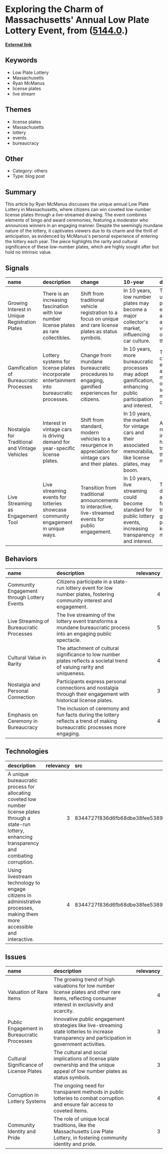 # __Exploring the Charm of Massachusetts' Annual Low Plate Lottery Event__, from ([5144.0](https://kghosh.substack.com/p/5144.0).)

__[External link](https://whyisthisinteresting.substack.com/p/the-low-plate-lottery-edition)__



## Keywords

* Low Plate Lottery
* Massachusetts
* Ryan McManus
* license plates
* live stream

## Themes

* license plates
* Massachusetts
* lottery
* events
* bureaucracy

## Other

* Category: others
* Type: blog post

## Summary

This article by Ryan McManus discusses the unique annual Low Plate Lottery in Massachusetts, where citizens can win coveted low-number license plates through a live-streamed drawing. The event combines elements of bingo and award ceremonies, featuring a moderator who announces winners in an engaging manner. Despite the seemingly mundane nature of the lottery, it captivates viewers due to its charm and the thrill of anticipation, as evidenced by McManus's personal experience of entering the lottery each year. The piece highlights the rarity and cultural significance of these low-number plates, which are highly sought after but hold no intrinsic value.

## Signals

| name                                           | description                                                                               | change                                                                                                      | 10-year                                                                                                            | driving-force                                                                                   |   relevancy |
|:-----------------------------------------------|:------------------------------------------------------------------------------------------|:------------------------------------------------------------------------------------------------------------|:-------------------------------------------------------------------------------------------------------------------|:------------------------------------------------------------------------------------------------|------------:|
| Growing Interest in Unique Registration Plates | There is an increasing fascination with low number license plates as rare collectibles.   | Shift from traditional vehicle registration to a focus on unique and rare license plates as status symbols. | In 10 years, low number plates may become a major collector's market, influencing car culture.                     | The desire for unique personal expression and status among vehicle owners drives this trend.    |           4 |
| Gamification of Bureaucratic Processes         | Lottery systems for license plates incorporate entertainment into bureaucratic processes. | Change from mundane bureaucratic procedures to engaging, gamified experiences for citizens.                 | In 10 years, more bureaucratic processes may adopt gamification, enhancing public participation and interest.      | The need for citizen engagement and modernization of public services motivates this change.     |           3 |
| Nostalgia for Traditional and Vintage Vehicles | Interest in vintage cars is driving demand for year-specific license plates.              | Shift from standard, modern vehicles to a resurgence in appreciation for vintage cars and their plates.     | In 10 years, the market for vintage cars and their associated memorabilia, like license plates, may boom.          | A cultural revival of interest in history and tradition fuels this nostalgic movement.          |           4 |
| Live Streaming as Engagement Tool              | Live streaming events for lotteries showcase community engagement in unique ways.         | Transition from traditional announcements to interactive, live-streamed events for public engagement.       | In 10 years, live streaming could become standard for public lottery events, increasing transparency and interest. | The rise of digital media and the need for transparent government processes are key motivators. |           5 |

## Behaviors

| name                                        | description                                                                                                                 |   relevancy |
|:--------------------------------------------|:----------------------------------------------------------------------------------------------------------------------------|------------:|
| Community Engagement through Lottery Events | Citizens participate in a state-run lottery event for low number plates, fostering community interest and engagement.       |           4 |
| Live Streaming of Bureaucratic Processes    | The live streaming of the lottery event transforms a mundane bureaucratic process into an engaging public spectacle.        |           5 |
| Cultural Value in Rarity                    | The attachment of cultural significance to low number plates reflects a societal trend of valuing rarity and uniqueness.    |           4 |
| Nostalgia and Personal Connection           | Participants express personal connections and nostalgia through their engagement with historical license plates.            |           3 |
| Emphasis on Ceremony in Bureaucracy         | The inclusion of ceremony and fun facts during the lottery reflects a trend of making bureaucratic processes more engaging. |           4 |

## Technologies

| description                                                                                                                                                  |   relevancy | src                              |
|:-------------------------------------------------------------------------------------------------------------------------------------------------------------|------------:|:---------------------------------|
| A unique bureaucratic process for allocating coveted low number license plates through a state-run lottery, enhancing transparency and combating corruption. |           3 | 8344727f836d6fb68dbe38fee5389654 |
| Using livestream technology to engage citizens in administrative processes, making them more accessible and interactive.                                     |           4 | 8344727f836d6fb68dbe38fee5389654 |

## Issues

| name                                        | description                                                                                                                                        |   relevancy |
|:--------------------------------------------|:---------------------------------------------------------------------------------------------------------------------------------------------------|------------:|
| Valuation of Rare Items                     | The growing trend of high valuations for low number license plates and other rare items, reflecting consumer interest in exclusivity and scarcity. |           4 |
| Public Engagement in Bureaucratic Processes | Innovative public engagement strategies like live-streaming state lotteries to increase transparency and participation in government activities.   |           3 |
| Cultural Significance of License Plates     | The cultural and social implications of license plate ownership and the unique appeal of low number plates as status symbols.                      |           3 |
| Corruption in Lottery Systems               | The ongoing need for transparent methods in public lotteries to combat corruption and ensure fair access to coveted items.                         |           4 |
| Community Identity and Pride                | The role of unique local traditions, like the Massachusetts Low Plate Lottery, in fostering community identity and pride.                          |           3 |